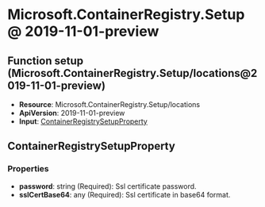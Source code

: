# Microsoft.ContainerRegistry.Setup @ 2019-11-01-preview

## Function setup (Microsoft.ContainerRegistry.Setup/locations@2019-11-01-preview)
* **Resource**: Microsoft.ContainerRegistry.Setup/locations
* **ApiVersion**: 2019-11-01-preview
* **Input**: [ContainerRegistrySetupProperty](#containerregistrysetupproperty)

## ContainerRegistrySetupProperty
### Properties
* **password**: string (Required): Ssl certificate password.
* **sslCertBase64**: any (Required): Ssl certificate in base64 format.

